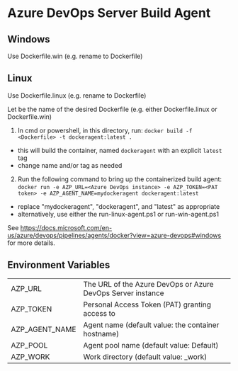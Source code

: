 # Azure DevOps Server Build Agent

## Windows
Use Dockerfile.win (e.g. rename to Dockerfile)


## Linux
Use Dockerfile.linux (e.g. rename to Dockerfile)

Let <Dockerfile> be the name of the desired Dockerfile (e.g. either Dockerfile.linux or Dockerfile.win)

1. In cmd or powershell, in this directory, run: `docker build -f <Dockerfile> -t dockeragent:latest .`
  * this will build the container, named `dockeragent` with an explicit `latest` tag
  * change name and/or tag as needed
2. Run the following command to bring up the containerized build agent:
`docker run -e AZP_URL=<Azure DevOps instance> -e AZP_TOKEN=<PAT token> -e AZP_AGENT_NAME=mydockeragent dockeragent:latest`
  * replace "mydockeragent", "dockeragent", and "latest" as appropriate
  * alternatively, use either the run-linux-agent.ps1 or run-win-agent.ps1

See https://docs.microsoft.com/en-us/azure/devops/pipelines/agents/docker?view=azure-devops#windows for more details.

## Environment Variables
<table>
  <tr>
    <td>AZP_URL</td>
    <td>The URL of the Azure DevOps or Azure DevOps Server instance</td>
  </tr>
  <tr>
    <td>AZP_TOKEN</td>
    <td>Personal Access Token (PAT) granting access to</td>
  </tr>
  <tr>
    <td>AZP_AGENT_NAME</td>
    <td>Agent name (default value: the container hostname)</td>
  </tr>
  <tr>
    <td>AZP_POOL</td>
    <td>Agent pool name (default value: Default)</td>
  </tr>
  <tr>
    <td>AZP_WORK</td>
    <td>Work directory (default value: _work)</td>
  </tr>
</table>

